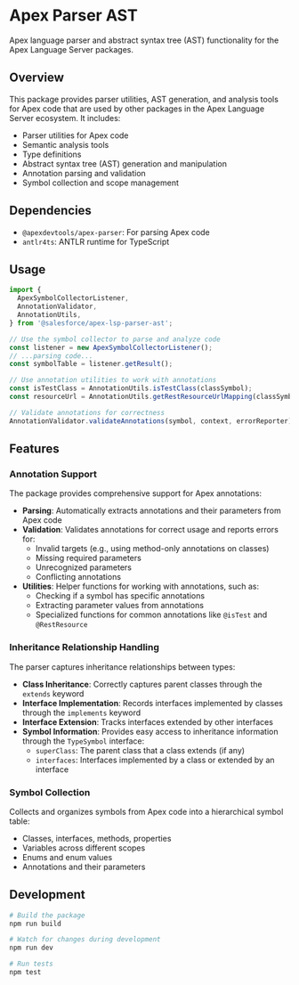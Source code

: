 # Apex Parser AST

Apex language parser and abstract syntax tree (AST) functionality for the Apex Language Server packages.

## Overview

This package provides parser utilities, AST generation, and analysis tools for Apex code that are used by other packages in the Apex Language Server ecosystem. It includes:

- Parser utilities for Apex code
- Semantic analysis tools
- Type definitions
- Abstract syntax tree (AST) generation and manipulation
- Annotation parsing and validation
- Symbol collection and scope management

## Dependencies

- `@apexdevtools/apex-parser`: For parsing Apex code
- `antlr4ts`: ANTLR runtime for TypeScript

## Usage

```typescript
import {
  ApexSymbolCollectorListener,
  AnnotationValidator,
  AnnotationUtils,
} from '@salesforce/apex-lsp-parser-ast';

// Use the symbol collector to parse and analyze code
const listener = new ApexSymbolCollectorListener();
// ...parsing code...
const symbolTable = listener.getResult();

// Use annotation utilities to work with annotations
const isTestClass = AnnotationUtils.isTestClass(classSymbol);
const resourceUrl = AnnotationUtils.getRestResourceUrlMapping(classSymbol);

// Validate annotations for correctness
AnnotationValidator.validateAnnotations(symbol, context, errorReporter);
```

## Features

### Annotation Support

The package provides comprehensive support for Apex annotations:

- **Parsing**: Automatically extracts annotations and their parameters from Apex code
- **Validation**: Validates annotations for correct usage and reports errors for:
  - Invalid targets (e.g., using method-only annotations on classes)
  - Missing required parameters
  - Unrecognized parameters
  - Conflicting annotations
- **Utilities**: Helper functions for working with annotations, such as:
  - Checking if a symbol has specific annotations
  - Extracting parameter values from annotations
  - Specialized functions for common annotations like `@isTest` and `@RestResource`

### Inheritance Relationship Handling

The parser captures inheritance relationships between types:

- **Class Inheritance**: Correctly captures parent classes through the `extends` keyword
- **Interface Implementation**: Records interfaces implemented by classes through the `implements` keyword
- **Interface Extension**: Tracks interfaces extended by other interfaces
- **Symbol Information**: Provides easy access to inheritance information through the `TypeSymbol` interface:
  - `superClass`: The parent class that a class extends (if any)
  - `interfaces`: Interfaces implemented by a class or extended by an interface

### Symbol Collection

Collects and organizes symbols from Apex code into a hierarchical symbol table:

- Classes, interfaces, methods, properties
- Variables across different scopes
- Enums and enum values
- Annotations and their parameters

## Development

```bash
# Build the package
npm run build

# Watch for changes during development
npm run dev

# Run tests
npm test
```
